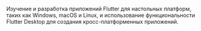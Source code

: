 Изучение и разработка приложений Flutter для настольных платформ, таких как Windows, macOS и Linux, и использование функциональности Flutter Desktop для создания кросс-платформенных приложений.